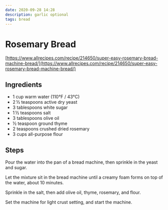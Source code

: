 ```yaml
---
date: 2020-09-28 14:28
description: garlic optional
tags: bread
---
```


# Rosemary Bread

[https://www.allrecipes.com/recipe/214650/super-easy-rosemary-bread-machine-bread/](https://www.allrecipes.com/recipe/214650/super-easy-rosemary-bread-machine-bread/)

## Ingredients

- 1 cup warm water (110°F / 43°C)
- 2 ½ teaspoons active dry yeast
- 3 tablespoons white sugar
- 1 ½ teaspoons salt
- 3 tablespoons olive oil
- ½ teaspoon ground thyme
- 2 teaspoons crushed dried rosemary
- 3 cups all-purpose flour

## Steps

Pour the water into the pan of a bread machine, then sprinkle in the yeast and sugar. 

Let the mixture sit in the bread machine until a creamy foam forms on top of the water, about 10 minutes. 

Sprinkle in the salt, then add olive oil, thyme, rosemary, and flour. 

Set the machine for light crust setting, and start the machine.

